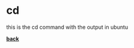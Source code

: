 # cd
this is the cd command with the output in ubuntu

[**back**](https://github.com/varundevs/ubuntu-linux/tree/main/exp2)
